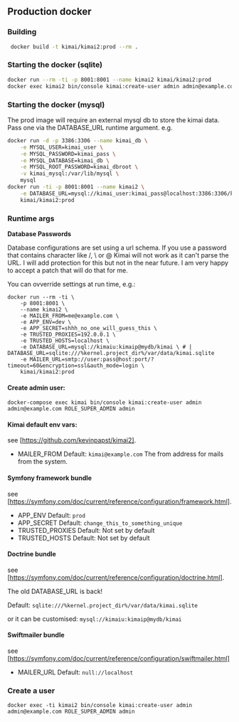 ## Production docker

### Building

```bash
 docker build -t kimai/kimai2:prod --rm .
```
    
### Starting the docker (sqlite)

```bash
docker run --rm -ti -p 8001:8001 --name kimai2 kimai/kimai2:prod
docker exec kimai2 bin/console kimai:create-user admin admin@example.com ROLE_SUPER_ADMIN admin
```
    
### Starting the docker (mysql)

The prod image will require an external mysql db to store the kimai data.  Pass one via the DATABASE_URL runtime argument. e.g.

```bash
docker run -d -p 3386:3306 --name kimai_db \
    -e MYSQL_USER=kimai_user \
    -e MYSQL_PASSWORD=kimai_pass \
    -e MYSQL_DATABASE=kimai_db \
    -e MYSQL_ROOT_PASSWORD=kimai_dbroot \
    -v kimai_mysql:/var/lib/mysql \
    mysql
docker run -ti -p 8001:8001 --name kimai2 \
    -e DATABASE_URL=mysql://kimai_user:kimai_pass@localhost:3386:3306/kimai_db \
    kimai/kimai2:prod
```

### Runtime args

**Database Passwords**

Database configurations are set using a url schema.  If you use a password that contains character like /, \ or @ Kimai will not work as it can't parse the URL.  I will add protection for this but not in the near future.  I am very happy to accept a patch that will do that for me.

You can ovverride settings at run time, e.g.:

    docker run --rm -ti \
        -p 8001:8001 \
        --name kimai2 \
        -e MAILER_FROM=me@example.com \
        -e APP_ENV=dev \
        -e APP_SECRET=shhh_no_one_will_guess_this \
        -e TRUSTED_PROXIES=192.0.0.1 \
        -e TRUSTED_HOSTS=localhost \
        -e DATABASE_URL=mysql://kimaiu:kimaip@mydb/kimai \ # | DATABASE_URL=sqlite:///%kernel.project_dir%/var/data/kimai.sqlite
        -e MAILER_URL=smtp://user:pass@host:port/?timeout=60&encryption=ssl&auth_mode=login \
        kimai/kimai2:prod

#### Create admin user:

    docker-compose exec kimai bin/console kimai:create-user admin admin@example.com ROLE_SUPER_ADMIN admin

#### Kimai default env vars:

see [https://github.com/kevinpapst/kimai2].

 * MAILER_FROM
   Default: ```kimai@example.com```
   The from address for mails from the system.

#### Symfony framework bundle

see [https://symfony.com/doc/current/reference/configuration/framework.html].

 * APP_ENV
   Default: ```prod```
 * APP_SECRET
   Default: ```change_this_to_something_unique```
 * TRUSTED_PROXIES
   Default: Not set by default
 * TRUSTED_HOSTS
   Default: Not set by default

#### Doctrine bundle

see [https://symfony.com/doc/current/reference/configuration/doctrine.html].

The old DATABASE_URL is back!

Default: ```sqlite:///%kernel.project_dir%/var/data/kimai.sqlite```

or it can be customised: ```mysql://kimaiu:kimaip@mydb/kimai```

#### Swiftmailer bundle

see [https://symfony.com/doc/current/reference/configuration/swiftmailer.html]

 * MAILER_URL
   Default: ```null://localhost```

### Create a user

    docker exec -ti kimai2 bin/console kimai:create-user admin admin@example.com ROLE_SUPER_ADMIN admin
